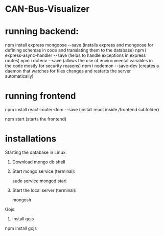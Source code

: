 # CAN-Bus-Visualizer

# running backend:
npm install express mongoose --save (installs express and mongoose for defining schemas in code and translating them to the database)
npm i express-async-handler --save (helps to handle exceptions in express routes)
npm i dotenv --save (allows the use of environmental variables in the code mostly for security reasons)
npm i nodemon --save-dev (creates a daemon that watches for files changes and restarts the server automatically)

# running frontend
npm install react-router-dom --save (install react inside /frontend subfolder)

npm start (starts the frontend)

# installations

Starting the database in Linux:
1) Download mongo db shell

3) Start mongo service (terminal):

	sudo service mongod start
  
4) Start the local server (terminal):

	mongosh

Gojs:

1) install gojs

npm install gojs
